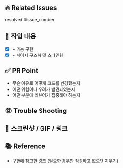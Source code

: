 ## 🔥 Related Issues
resolved #issue_number

## 💜 작업 내용
- [x] ~ 기능 구현
- [x] ~ 페이지 구조화 및 스타일링

## ✅ PR Point
- 무슨 이유로 어떻게 코드를 변경했는지
- 어떤 위험이나 우려가 발견되었는지
- 어떤 부분에 리뷰어가 집중해야 하는지

## 😡 Trouble Shooting

## 👀 스크린샷 / GIF / 링크

## 📚 Reference
- 구현에 참고한 링크 (필요한 경우만 작성하고 없으면 지우기)